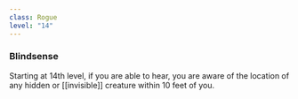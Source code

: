 ```yaml
---
class: Rogue
level: "14"
---
```


### Blindsense
Starting at 14th level, if you are able to hear, you are aware of the location of any hidden or [[invisible]] creature within 10 feet of you.
